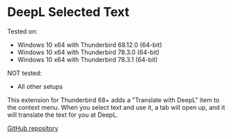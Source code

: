 DeepL Selected Text
=====================

Tested on:
- Windows 10 x64 with Thunderbird 68.12.0 (64-bit)
- Windows 10 x64 with Thunderbird 78.3.0 (64-bit)
- Windows 10 x64 with Thunderbird 78.3.1 (64-bit)

NOT tested:
- All other setups  

This extension for Thunderbird 68+ adds a "Translate with DeepL" item to the context menu. When you select text and use it, a tab will open up, and it will translate the text for you at DeepL.

[GitHub repository](https://github.com/itagagaki/DeepL-Selected-Text/)
